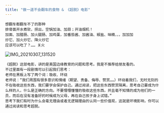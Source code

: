 ```yaml
---
title: "做一道不会翻车的食物 & 《超脱》电影"
---
```


```
想翻车都翻车不了的那种
排骨面开水煮软，捞出，空锅加油、加蒜；开油烟机！
加面、加腊肠、加火腿肠、加鸡蛋，加番茄酱、加酱油、椒盐、味精，，，加加加
炒它、加火炒它、降火炒它
应该可以吃了？…… 关火
```

![IMG_20210307_131520](https://cdn.jsdelivr.net/gh/petterobam/picture-bucket@main/vs-code/upload/imgs/IMG_20210307_131520.jpg)

```
《超脱》这部电影，讲的是美国边缘教育的问题和思考。我是不推荐给朋友看的。
不过里面有一段剧情可以引起我们思考：
老师在黑板上写了两个词：吸收、环绕
老师说：“我们周围有很多意识和情绪（期望、责备、侮辱、赞赏……）环绕着我们，无时无刻的不在吸收这些东西，我们要学会保护自己。通过阅读，把这些东西赞赏隔离，思考自己要成为什么样的人，什么是正确的方向。不要懵懵懂懂的吸收这些东西，并且毫不知情的成为他们的一员，而后在没有准备好的时候成为父母，再在自己孩子身上试错。”
思考下我们有时为什么会毫无理由或者无逻辑理由的认同一些价值观，这就是环境影响，你可以通过阅读和思考超脱。
```